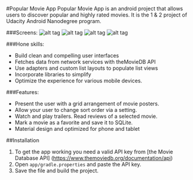 #Popular Movie App
Popular Movie App is an android project that allows users to discover popular and highly rated movies. It is the 1 & 2 project of Udacity Android Nanodegree program. 

###Screens:
![alt tag](https://cloud.githubusercontent.com/assets/11967184/21341801/32b3f7a8-c643-11e6-891c-23ed0c2593af.png)
![alt tag](https://cloud.githubusercontent.com/assets/11967184/21341806/3774b03e-c643-11e6-930a-dfefc171150d.png)
![alt tag](https://cloud.githubusercontent.com/assets/11967184/21341078/74b0a434-c63f-11e6-9408-72117d50b938.png)
![alt tag](https://cloud.githubusercontent.com/assets/11967184/21341077/729bd290-c63f-11e6-95b4-b11877e22002.png)

###Hone skills:
- Build clean and compelling user interfaces
- Fetches data from network services with theMovieDB API
- Use adapters and custom list layouts to populate list views
- Incorporate libraries to simplify
- Optimize the experience for various mobile devices. 

###Features:
- Present the user with a grid arrangement of movie posters.
- Allow your user to change sort order via a setting.
- Watch and play trailers. Read reviews of a selected movie.
- Mark a movie as a favorite and save it to SQLite.
- Material design and optimized for phone and tablet

##Installation

1. To get the app working you need a valid API key from [the Movie Database API] (https://www.themoviedb.org/documentation/api)
2. Open `app/gradle.properties` and paste the API key.
3. Save the file and build the project.

